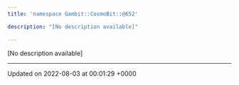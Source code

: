 ```yaml
---
title: 'namespace Gambit::CosmoBit::@652'

description: "[No description available]"

---
```







[No description available]






-------------------------------

Updated on 2022-08-03 at 00:01:29 +0000